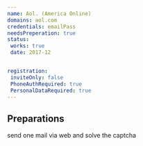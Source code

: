 ```yaml
---
name: Aol. (America Online)
domains: aol.com
credentials: emailPass
needsPreperation: true
status:
 works: true
 date: 2017-12


registration:
 inviteOnly: false
 PhoneAuthRequired: true
 PersonalDataRequired: true
---
```


## Preparations

send one mail via web and solve the captcha